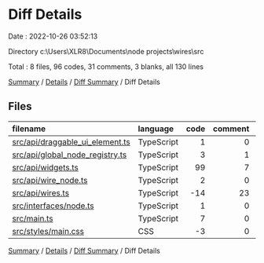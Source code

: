 # Diff Details

Date : 2022-10-26 03:52:13

Directory c:\\Users\\XLR8\\Documents\\node projects\\wires\\src

Total : 8 files,  96 codes, 31 comments, 3 blanks, all 130 lines

[Summary](results.md) / [Details](details.md) / [Diff Summary](diff.md) / Diff Details

## Files
| filename | language | code | comment | blank | total |
| :--- | :--- | ---: | ---: | ---: | ---: |
| [src/api/draggable_ui_element.ts](/src/api/draggable_ui_element.ts) | TypeScript | 1 | 0 | 0 | 1 |
| [src/api/global_node_registry.ts](/src/api/global_node_registry.ts) | TypeScript | 3 | 1 | -1 | 3 |
| [src/api/widgets.ts](/src/api/widgets.ts) | TypeScript | 99 | 7 | 5 | 111 |
| [src/api/wire_node.ts](/src/api/wire_node.ts) | TypeScript | 2 | 0 | 0 | 2 |
| [src/api/wires.ts](/src/api/wires.ts) | TypeScript | -14 | 23 | 0 | 9 |
| [src/interfaces/node.ts](/src/interfaces/node.ts) | TypeScript | 1 | 0 | 0 | 1 |
| [src/main.ts](/src/main.ts) | TypeScript | 7 | 0 | 0 | 7 |
| [src/styles/main.css](/src/styles/main.css) | CSS | -3 | 0 | -1 | -4 |

[Summary](results.md) / [Details](details.md) / [Diff Summary](diff.md) / Diff Details